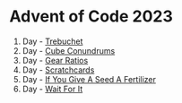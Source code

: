 # Advent of Code 2023

1. Day - [Trebuchet](./Day1_Trebuchet/)
1. Day - [Cube Conundrums](./Day2_CubeConundrum/)
1. Day - [Gear Ratios](./Day3_GearRatios/)
1. Day - [Scratchcards](./Day4_Scratchcards/)
1. Day - [If You Give A Seed A Fertilizer](./Day5_SeedFertilizer/)
1. Day - [Wait For It](./Day6_WaotForIt/)